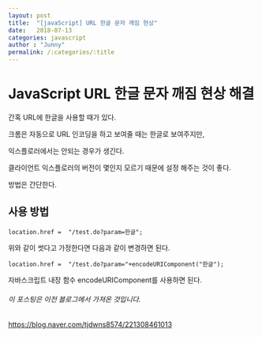 ```yaml
---
layout: post
title:  "[javaScript] URL 한글 문자 깨짐 현상"
date:   2018-07-13
categories: javascript
author : "Junny"
permalink: /:categories/:title
---
```

# JavaScript URL 한글 문자 깨짐 현상 해결

간혹 URL에 한글을 사용할 때가 있다.  

크롬은 자동으로 URL 인코딩을 하고 보여줄 때는 한글로 보여주지만,  

익스플로러에서는 안되는 경우가 생긴다.  

클라이언트 익스플로러의 버전이 몇인지 모르기 때문에 설정 해주는 것이 좋다.  

  
방법은 간단한다.
## 사용 방법
~~~
location.href =  "/test.do?param=한글";
~~~
위와 같이 썻다고 가정한다면 다음과 같이 변경하면 된다.

~~~
location.href =  "/test.do?param="+encodeURIComponent("한글");
~~~
자바스크립트 내장 함수 encodeURIComponent를 사용하면 된다.

###### 이 포스팅은 이전 블로그에서 가져온 것입니다.
<a href="https://blog.naver.com/tjdwns8574/221308461013">https://blog.naver.com/tjdwns8574/221308461013</a>